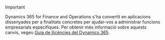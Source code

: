 > [!IMPORTANT]
> Dynamics 365 for Finance and Operations s'ha convertit en aplicacions dissenyades per a finalitats concretes per ajudar-vos a administrar funcions empresarials específiques. Per obtenir més informació sobre aquests canvis, vegeu [Guia de llicències del Dynamics 365](https://mbs.microsoft.com/Files/public/365/Dynamics365LicensingGuide.pdf).
 
